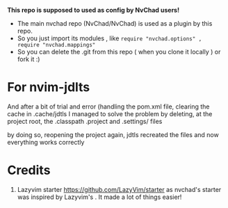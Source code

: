 **This repo is supposed to used as config by NvChad users!**

- The main nvchad repo (NvChad/NvChad) is used as a plugin by this repo.
- So you just import its modules , like `require "nvchad.options" , require "nvchad.mappings"`
- So you can delete the .git from this repo ( when you clone it locally ) or fork it :)

# For nvim-jdlts

And after a bit of trial and error (handling the pom.xml file, clearing the cache in .cache/jdtls I managed to solve the problem by deleting, at the project root, the .classpath .project and .settings/ files

by doing so, reopening the project again, jdtls recreated the files and now everything works correctly

# Credits

1) Lazyvim starter https://github.com/LazyVim/starter as nvchad's starter was inspired by Lazyvim's . It made a lot of things easier!
